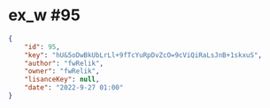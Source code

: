
# ex_w #95
                
```JSON
{
    "id": 95,
    "key": "hU&5oDwBkUbLrLl+9fTcYuRpDvZcO=9cViQiRaLsJnB+1skxuS",
    "author": "fwRelik",
    "owner": "fwRelik",
    "lisanceKey": null,
    "date": "2022-9-27 01:00"
}
```
